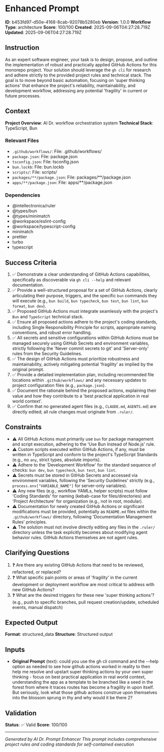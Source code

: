 # Enhanced Prompt

**ID**: b453fd97-d50e-4168-8cab-92078b5280eb
**Version**: 1.0.0
**Workflow Type**: architecture
**Score**: 100/100
**Created**: 2025-09-06T04:27:28.719Z
**Updated**: 2025-09-06T04:27:28.719Z

## Instruction
As an expert software engineer, your task is to design, propose, and outline the implementation of robust and practically applied GitHub Actions for this monorepo project. Your solution should leverage the `gh cli` for research and adhere strictly to the provided project rules and technical stack. The goal is to move beyond basic automation, focusing on 'super thinking actions' that enhance the project's reliability, maintainability, and development workflow, addressing any potential 'fragility' in current or future processes.

## Context
**Project Overview**: AI Dr. workflow orchestration system
**Technical Stack**: TypeScript, Bun
### Relevant Files
- `.github/workflows/`: File: .github/workflows/
- `package.json`: File: package.json
- `tsconfig.json`: File: tsconfig.json
- `bun.lockb`: File: bun.lockb
- `scripts/`: File: scripts/
- `packages/**/package.json`: File: packages/**/package.json
- `apps/**/package.json`: File: apps/**/package.json
### Dependencies
- @intellectronica/ruler
- @types/bun
- @types/minimatch
- @workspace/eslint-config
- @workspace/typescript-config
- minimatch
- prettier
- turbo
- typescript

## Success Criteria
1. ✅ Demonstrate a clear understanding of GitHub Actions capabilities, specifically as discoverable via `gh cli --help` and relevant documentation.
2. ✅ Provide a well-structured proposal for a set of GitHub Actions, clearly articulating their purpose, triggers, and the specific `bun` commands they will execute (e.g., `bun build`, `bun typecheck`, `bun test`, `bun lint`, `bun format`, `bun dev`).
3. ✅ Proposed GitHub Actions must integrate seamlessly with the project's `Bun` and `TypeScript` technical stack.
4. ✅ Ensure all proposed actions adhere to the project's coding standards, including Single Responsibility Principle for scripts, appropriate naming conventions, and robust error handling.
5. ✅ All secrets and sensitive configurations within GitHub Actions must be managed securely using GitHub Secrets and environment variables, strictly following the 'Never commit secrets to git' and 'Server-only' rules from the Security Guidelines.
6. ✅ The design of GitHub Actions must prioritize robustness and maintainability, actively mitigating potential 'fragility' as implied by the original prompt.
7. ✅ Provide a detailed implementation plan, including recommended file locations within `.github/workflows/` and any necessary updates to project configuration files (e.g., `package.json`).
8. ✅ Document the rationale behind the proposed actions, explaining their value and how they contribute to a 'best practical application in real world context'.
9. ✅ Confirm that no generated agent files (e.g., `CLAUDE.md`, `AGENTS.md`) are directly edited; all rule changes must originate from `.ruler/`.

## Constraints
- ⚠️ All GitHub Actions must primarily use `bun` for package management and script execution, adhering to the 'Use Bun Instead of Node.js' rule.
- ⚠️ Custom scripts executed within GitHub Actions, if any, must be written in TypeScript and conform to the project's TypeScript Standards (e.g., no `any`, strict types, absolute imports).
- ⚠️ Adhere to the 'Development Workflow' for the standard sequence of checks: `bun dev`, `bun typecheck`, `bun test`, `bun lint`.
- ⚠️ Secrets must be stored in GitHub Secrets and accessed via environment variables, following the 'Security Guidelines' strictly (e.g., `process.env["VARIABLE_NAME"]` for server-only variables).
- ⚠️ Any new files (e.g., workflow YAMLs, helper scripts) must follow 'Coding Standards' for naming (kebab-case for files/directories) and 'Project Architecture' for organization (e.g., not in root, modular).
- ⚠️ Documentation for newly created GitHub Actions or significant modifications must be provided, potentially as `README.md` files within the `.github/workflows/` directory, following 'Documentation Management Rules' principles.
- ⚠️ The solution must not involve directly editing any files in the `.ruler/` directory unless the task explicitly becomes about modifying agent behavior rules. GitHub Actions themselves are not agent rules.

## Clarifying Questions
1. ❓ Are there any existing GitHub Actions that need to be reviewed, refactored, or replaced?
2. ❓ What specific pain points or areas of 'fragility' in the current development or deployment workflow are most critical to address with new GitHub Actions?
3. ❓ What are the desired triggers for these new 'super thinking actions'? (e.g., push to specific branches, pull request creation/update, scheduled events, manual dispatch)

## Expected Output
**Format**: structured_data
**Structure**: Structured output

## Inputs
- **Original Prompt** (text): could you use the gh cli command and the --help option as needed to see how github actions worked in reality to then help me resolve and 
  upstart super thinking actions by your own super thinking - focus on best practical application in real world context, understanding the 
  app as a template to be branched like a seed in the forest from where it traces routes has become a fragility in upon itself. But seriously, look what those github actions construe upon themselves into the blossom sprung in thy and why would it be there 2?

## Validation
**Status**: ✅ Valid
**Score**: 100/100

---
*Generated by AI Dr. Prompt Enhancer*
*This prompt includes comprehensive project rules and coding standards for self-contained execution*